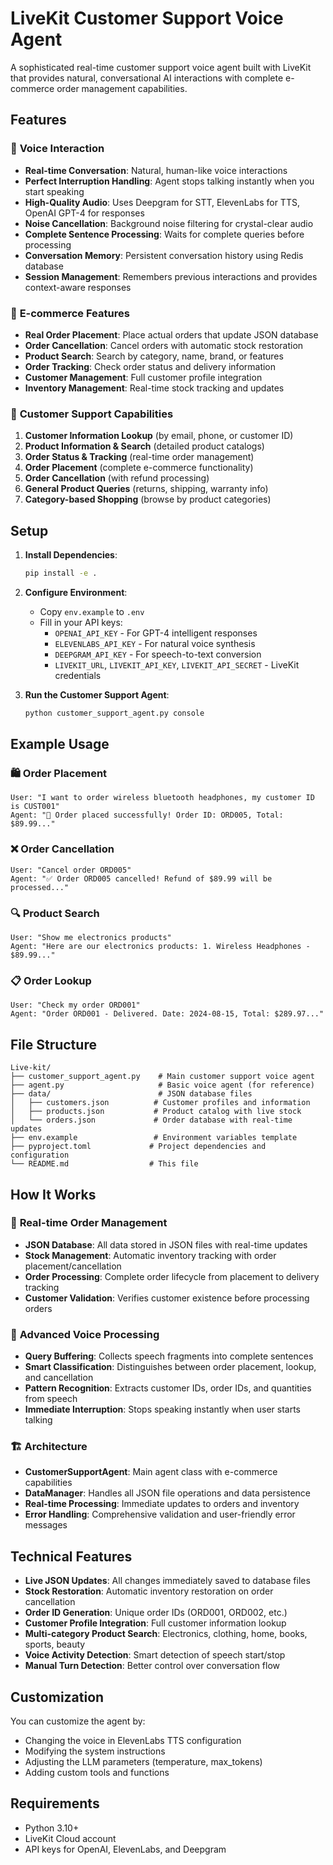 # LiveKit Customer Support Voice Agent

A sophisticated real-time customer support voice agent built with LiveKit that provides natural, conversational AI interactions with complete e-commerce order management capabilities.

## Features

### 🎤 **Voice Interaction**

- **Real-time Conversation**: Natural, human-like voice interactions
- **Perfect Interruption Handling**: Agent stops talking instantly when you start speaking
- **High-Quality Audio**: Uses Deepgram for STT, ElevenLabs for TTS, OpenAI GPT-4 for responses
- **Noise Cancellation**: Background noise filtering for crystal-clear audio
- **Complete Sentence Processing**: Waits for complete queries before processing
- **Conversation Memory**: Persistent conversation history using Redis database
- **Session Management**: Remembers previous interactions and provides context-aware responses

### 🛒 **E-commerce Features**

- **Real Order Placement**: Place actual orders that update JSON database
- **Order Cancellation**: Cancel orders with automatic stock restoration
- **Product Search**: Search by category, name, brand, or features
- **Order Tracking**: Check order status and delivery information
- **Customer Management**: Full customer profile integration
- **Inventory Management**: Real-time stock tracking and updates

### 🎯 **Customer Support Capabilities**

1. **Customer Information Lookup** (by email, phone, or customer ID)
2. **Product Information & Search** (detailed product catalogs)
3. **Order Status & Tracking** (real-time order management)
4. **Order Placement** (complete e-commerce functionality)
5. **Order Cancellation** (with refund processing)
6. **General Product Queries** (returns, shipping, warranty info)
7. **Category-based Shopping** (browse by product categories)

## Setup

1. **Install Dependencies**:

   ```bash
   pip install -e .
   ```

2. **Configure Environment**:

   - Copy `env.example` to `.env`
   - Fill in your API keys:
     - `OPENAI_API_KEY` - For GPT-4 intelligent responses
     - `ELEVENLABS_API_KEY` - For natural voice synthesis
     - `DEEPGRAM_API_KEY` - For speech-to-text conversion
     - `LIVEKIT_URL`, `LIVEKIT_API_KEY`, `LIVEKIT_API_SECRET` - LiveKit credentials

3. **Run the Customer Support Agent**:
   ```bash
   python customer_support_agent.py console
   ```

## Example Usage

### 🛍️ **Order Placement**

```
User: "I want to order wireless bluetooth headphones, my customer ID is CUST001"
Agent: "🎉 Order placed successfully! Order ID: ORD005, Total: $89.99..."
```

### ❌ **Order Cancellation**

```
User: "Cancel order ORD005"
Agent: "✅ Order ORD005 cancelled! Refund of $89.99 will be processed..."
```

### 🔍 **Product Search**

```
User: "Show me electronics products"
Agent: "Here are our electronics products: 1. Wireless Headphones - $89.99..."
```

### 📋 **Order Lookup**

```
User: "Check my order ORD001"
Agent: "Order ORD001 - Delivered. Date: 2024-08-15, Total: $289.97..."
```

## File Structure

```
Live-kit/
├── customer_support_agent.py    # Main customer support voice agent
├── agent.py                     # Basic voice agent (for reference)
├── data/                        # JSON database files
│   ├── customers.json          # Customer profiles and information
│   ├── products.json           # Product catalog with live stock
│   └── orders.json             # Order database with real-time updates
├── env.example                 # Environment variables template
├── pyproject.toml             # Project dependencies and configuration
└── README.md                  # This file
```

## How It Works

### 🎯 **Real-time Order Management**

- **JSON Database**: All data stored in JSON files with real-time updates
- **Stock Management**: Automatic inventory tracking with order placement/cancellation
- **Order Processing**: Complete order lifecycle from placement to delivery tracking
- **Customer Validation**: Verifies customer existence before processing orders

### 🎤 **Advanced Voice Processing**

- **Query Buffering**: Collects speech fragments into complete sentences
- **Smart Classification**: Distinguishes between order placement, lookup, and cancellation
- **Pattern Recognition**: Extracts customer IDs, order IDs, and quantities from speech
- **Immediate Interruption**: Stops speaking instantly when user starts talking

### 🏗️ **Architecture**

- **CustomerSupportAgent**: Main agent class with e-commerce capabilities
- **DataManager**: Handles all JSON file operations and data persistence
- **Real-time Processing**: Immediate updates to orders and inventory
- **Error Handling**: Comprehensive validation and user-friendly error messages

## Technical Features

- **Live JSON Updates**: All changes immediately saved to database files
- **Stock Restoration**: Automatic inventory restoration on order cancellation
- **Order ID Generation**: Unique order IDs (ORD001, ORD002, etc.)
- **Customer Profile Integration**: Full customer information lookup
- **Multi-category Product Search**: Electronics, clothing, home, books, sports, beauty
- **Voice Activity Detection**: Smart detection of speech start/stop
- **Manual Turn Detection**: Better control over conversation flow

## Customization

You can customize the agent by:

- Changing the voice in ElevenLabs TTS configuration
- Modifying the system instructions
- Adjusting the LLM parameters (temperature, max_tokens)
- Adding custom tools and functions

## Requirements

- Python 3.10+
- LiveKit Cloud account
- API keys for OpenAI, ElevenLabs, and Deepgram
